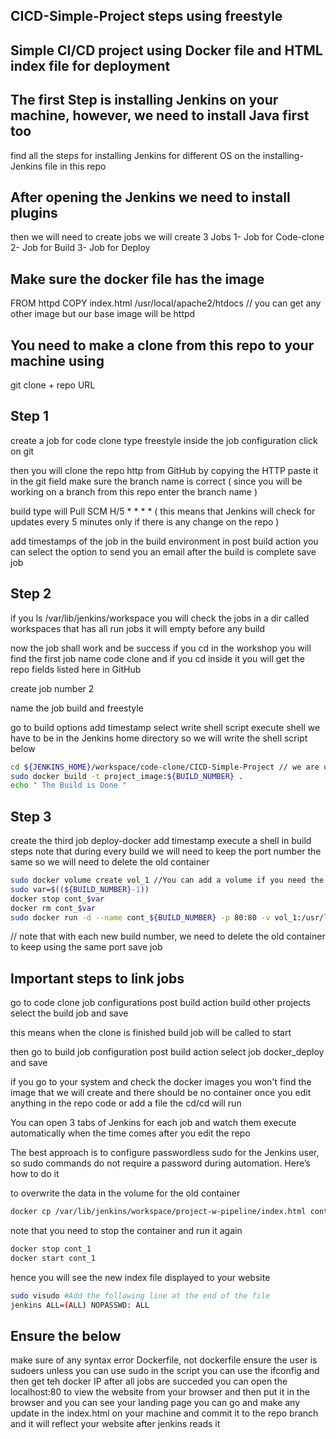 ## CICD-Simple-Project steps using freestyle 

## Simple CI/CD project using Docker file and HTML index file for deployment 

## The first Step is installing Jenkins on your machine, however, we need to install Java first too
find all the steps for installing Jenkins for different OS on the installing-Jenkins file in this repo

## After opening the Jenkins we need to install plugins

then we will need to create jobs 
we will create 3 Jobs 
1- Job for Code-clone
2- Job for Build
3- Job for Deploy

## Make sure the docker file has the image 
FROM httpd
COPY index.html /usr/local/apache2/htdocs   // you can get any other image but our base image will be httpd

## You need to make a clone from this repo to your machine using 
git clone + repo URL 

## Step 1

create a job for code clone type freestyle
inside the job configuration click on git

then you will clone the repo http from GitHub by copying the HTTP
paste it in the git field
make sure the branch name is correct ( since you will be working on a branch from this repo enter the branch name )

build type will Pull SCM
H/5 * * * *  ( this means that Jenkins will check for updates every 5 minutes only if there is any change on the repo )

add timestamps of the job in the build environment
in post build action you can select the option to send you an email after the build is complete
save job 

## Step 2
if you ls /var/lib/jenkins/workspace
you will check the jobs in a dir called workspaces that has all run jobs it will empty before any build 

now the job shall work and be success 
if you cd in the workshop you will find the first job name code clone and if you cd inside it you will get the repo fields listed here in GitHub

create job number 2 

name the job build and freestyle

go to build options 
add timestamp
select write shell script execute shell
we have to be in the Jenkins home directory so we will write the shell script below
```bash
cd ${JENKINS_HOME}/workspace/code-clone/CICD-Simple-Project // we are using Jenkins variables 
sudo docker build -t project_image:${BUILD_NUMBER} .
echo " The Build is Done "
```
## Step 3 

create the third job 
deploy-docker
add timestamp
execute a shell in build steps
note that during every build we will need to keep the port number the same so we will need to delete the old container
```bash
sudo docker volume create vol_1 //You can add a volume if you need the data to be kept when the container is deleted and deployed on the new container
sudo var=$((${BUILD_NUMBER}-1))
docker stop cont_$var
docker rm cont_$var
sudo docker run -d --name cont_${BUILD_NUMBER} -p 80:80 -v vol_1:/usr/local/apache2 project_image:${BUILD_NUMBER}
```
// note that with each new build number, we need to delete the old container to keep using the same port 
save job

## Important steps to link jobs 

go to code clone job configurations
post build action 
build other projects
select the build job and save

this means when the clone is finished build job will be called to start

then go to build job configuration
post build action 
select job docker_deploy and save

if you go to your system and check the docker images you won't find the image that we will create and there should be no container 
once you edit anything in the repo code or add a file the cd/cd will run

You can open 3 tabs of Jenkins for each job and watch them execute automatically when the time comes after you edit the repo

The best approach is to configure passwordless sudo for the Jenkins user, so sudo commands do not require a password during automation. Here’s how to do it

to overwrite the data in the volume for the old container 
```bash
docker cp /var/lib/jenkins/workspace/project-w-pipeline/index.html cont_1:/usr/local/apache2/htdocs/index.html
```
note that you need to stop the container and run it again 
```bash
docker stop cont_1 
docker start cont_1
```
hence you will see the new index file displayed to your website
```bash
sudo visudo #Add the following line at the end of the file
jenkins ALL=(ALL) NOPASSWD: ALL
```
## Ensure the below
make sure of any syntax error Dockerfile, not dockerfile
ensure the user is sudoers unless you can use sudo in the script 
you can use the ifconfig 
and then get teh docker IP
after all jobs are succeded you can open the localhost:80 to view the website from your browser 
and then put it in the browser and you can see your landing page 
you can go and make any update in the index.html on your machine and commit it to the repo branch and it will reflect your website after jenkins reads it 
